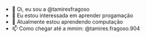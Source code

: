 - 👋 Oi, eu sou a @tamiresfragoso
- 👀 Eu estou interessada em aprender progamação 
- 🌱 Atualmente estou aprendendo computação
- 📫 Como chegar até a mmim: @tamires.fragoso.904



